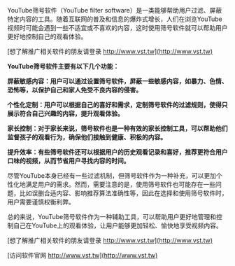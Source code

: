 YouTube筛号软件（YouTube filter software）是一类能够帮助用户过滤、屏蔽特定内容的工具。随着互联网的普及和信息的爆炸式增长，人们在浏览YouTube视频时可能会遇到一些不适宜或不喜欢的内容，这时使用筛号软件就可以帮助用户更好地控制自己的观看体验。

[想了解推广相关软件的朋友请登录 http://www.vst.tw](http://www.vst.tw)

**YouTube筛号软件主要有以下几个功能：**

**屏蔽敏感内容：用户可以通过设置筛号软件，屏蔽一些敏感内容，如暴力、色情、恐怖等，以保护自己和家人免受不良内容的侵害。**

**个性化定制：用户可以根据自己的喜好和需求，定制筛号软件的过滤规则，使得只展示符合自己兴趣的内容，提升观看体验。**

**家长控制：对于家长来说，筛号软件也是一种有效的家长控制工具，可以帮助他们监督孩子的观看行为，确保他们接触到健康、积极的内容。**

**提升效率：有些筛号软件还可以根据用户的历史观看记录和喜好，推荐更符合用户口味的视频，从而节省用户寻找内容的时间。**

尽管YouTube本身已经有一些过滤机制，但筛号软件作为一种补充，可以更加个性化地满足用户的需求。然而，需要注意的是，使用筛号软件也可能存在一些问题，比如误删合适内容、影响推荐算法准确性等，因此在选择和使用筛号软件时，用户需要谨慎权衡利弊。

总的来说，YouTube筛号软件作为一种辅助工具，可以帮助用户更好地管理和控制自己在YouTube上的观看体验，让用户能够更加轻松、愉快地享受视频内容。

[想了解推广相关软件的朋友请登录 http://www.vst.tw](http://www.vst.tw)


[访问软件官网 http://www.vst.tw](http://www.vst.tw)
